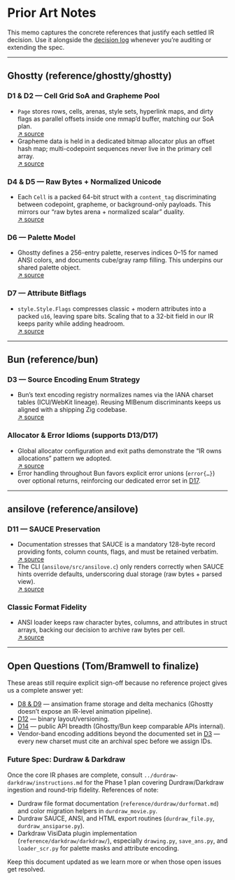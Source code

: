 # Prior Art Notes

This memo captures the concrete references that justify each settled IR decision. Use it alongside the [decision log](decisions.md) whenever you’re auditing or extending the spec.

---

## Ghostty (reference/ghostty/ghostty)

### D1 & D2 — Cell Grid SoA and Grapheme Pool  
- `Page` stores rows, cells, arenas, style sets, hyperlink maps, and dirty flags as parallel offsets inside one mmap’d buffer, matching our SoA plan.  
  [↗ source](../../reference/ghostty/ghostty/src/terminal/page.zig#L93-L172)  
- Grapheme data is held in a dedicated bitmap allocator plus an offset hash map; multi-codepoint sequences never live in the primary cell array.  
  [↗ source](../../reference/ghostty/ghostty/src/terminal/page.zig#L108-L125)

### D4 & D5 — Raw Bytes + Normalized Unicode  
- Each `Cell` is a packed 64-bit struct with a `content_tag` discriminating between codepoint, grapheme, or background-only payloads. This mirrors our “raw bytes arena + normalized scalar” duality.  
  [↗ source](../../reference/ghostty/ghostty/src/terminal/page.zig#L1994-L2070)

### D6 — Palette Model  
- Ghostty defines a 256-entry palette, reserves indices 0–15 for named ANSI colors, and documents cube/gray ramp filling. This underpins our shared palette object.  
  [↗ source](../../reference/ghostty/ghostty/src/terminal/color.zig#L5-L129)

### D7 — Attribute Bitflags  
- `style.Style.Flags` compresses classic + modern attributes into a packed `u16`, leaving spare bits. Scaling that to a 32-bit field in our IR keeps parity while adding headroom.  
  [↗ source](../../reference/ghostty/ghostty/src/terminal/style.zig#L19-L41)

---

## Bun (reference/bun)

### D3 — Source Encoding Enum Strategy  
- Bun’s text encoding registry normalizes names via the IANA charset tables (ICU/WebKit lineage). Reusing MIBenum discriminants keeps us aligned with a shipping Zig codebase.  
  [↗ source](../../reference/bun/src/bun.js/bindings/TextEncodingRegistry.cpp#L365-L383)

### Allocator & Error Idioms (supports D13/D17)  
- Global allocator configuration and exit paths demonstrate the “IR owns allocations” pattern we adopted.  
  [↗ source](../../reference/bun/src/Global.zig#L1-L160)  
- Error handling throughout Bun favors explicit error unions (`error{…}`) over optional returns, reinforcing our dedicated error set in [D17](decisions.md#d17-error-model).

---

## ansilove (reference/ansilove)

### D11 — SAUCE Preservation  
- Documentation stresses that SAUCE is a mandatory 128-byte record providing fonts, column counts, flags, and must be retained verbatim.  
  [↗ source](../../reference/ansilove/AGENTS.md#sauce-metadata-critical)  
- The CLI (`ansilove/src/ansilove.c`) only renders correctly when SAUCE hints override defaults, underscoring dual storage (raw bytes + parsed view).  
  [↗ source](../../reference/ansilove/src/ansilove.c#L185-L343)

### Classic Format Fidelity  
- ANSI loader keeps raw character bytes, columns, and attributes in struct arrays, backing our decision to archive raw bytes per cell.  
  [↗ source](../../reference/libansilove/libansilove/src/loaders/ansi.c#L70-L214)

---

## Open Questions (Tom/Bramwell to finalize)

These areas still require explicit sign-off because no reference project gives us a complete answer yet:

- [D8 & D9](decisions.md#d8-ansimation-frame-representation) — ansimation frame storage and delta mechanics (Ghostty doesn’t expose an IR-level animation pipeline).  
- [D12](decisions.md#d12-serialization-format) — binary layout/versioning.  
- [D14](decisions.md#d14-api-surface-scope) — public API breadth (Ghostty/Bun keep comparable APIs internal).  
- Vendor-band encoding additions beyond the documented set in [D3](decisions.md#d3-source-encoding-tag) — every new charset must cite an archival spec before we assign IDs.

### Future Spec: Durdraw & Darkdraw

Once the core IR phases are complete, consult `../durdraw-darkdraw/instructions.md` for the Phase 1 plan covering Durdraw/Darkdraw ingestion and round-trip fidelity. References of note:

- Durdraw file format documentation (`reference/durdraw/durformat.md`) and color migration helpers in `durdraw_movie.py`.
- Durdraw SAUCE, ANSI, and HTML export routines (`durdraw_file.py`, `durdraw_ansiparse.py`).
- Darkdraw VisiData plugin implementation (`reference/darkdraw/darkdraw/`), especially `drawing.py`, `save_ans.py`, and `loader_scr.py` for palette masks and attribute encoding.

Keep this document updated as we learn more or when those open issues get resolved.
